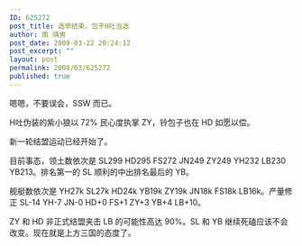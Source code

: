 ```yaml
---
ID: 625272
post_title: 选举结束，包子H吐当选
author: 南 靖男
post_date: 2008-03-22 20:24:12
post_excerpt: ""
layout: post
permalink: 2008/03/625272
published: true
---
```

嗯嗯，不要误会，SSW 而已。

H吐伪装的紫小狼以 72% 民心度执掌 ZY，铃包子也在 HD 如愿以偿。

新一轮结盟运动已经开始了。

目前事态，领土数依次是 SL299 HD295 FS272 JN249 ZY249 YH232 LB230 YB213。排名第一的 SL 顺利的中出排名最后的 YB。

舰艇数依次是 YH27k SL27k HD24k YB19k ZY19k JN18k FS18k LB16k。产量修正 SL-14 YH-7 JN-0 HD+0 FS+1 ZY+3 YB+4 LB+10。

ZY 和 HD 非正式结盟夹击 LB 的可能性高达 90%。SL 和 YB 继续死磕应该不会改变。现在就是上方三国的态度了。